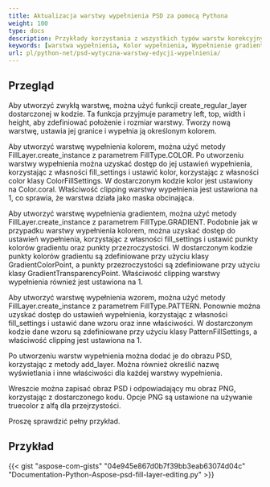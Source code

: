 ```yaml
---
title: Aktualizacja warstwy wypełnienia PSD za pomocą Pythona
weight: 100
type: docs
description: Przykłady korzystania z wszystkich typów warstw korekcyjnych, w tym koloru wypełnienia, wypełnienia gradientem i wypełnienia wzorem
keywords: [warstwa wypełnienia, Kolor wypełnienia, Wypełnienie gradientem, Wypełnienie wzorem, interfejs API PSD, python, przykład kodu]
url: pl/python-net/psd-wytyczna-warstwy-edycji-wypelnienia/
---
```


## **Przegląd**

Aby utworzyć zwykłą warstwę, można użyć funkcji create_regular_layer dostarczonej w kodzie. Ta funkcja przyjmuje parametry left, top, width i height, aby zdefiniować położenie i rozmiar warstwy. Tworzy nową warstwę, ustawia jej granice i wypełnia ją określonym kolorem.

Aby utworzyć warstwę wypełnienia kolorem, można użyć metody FillLayer.create_instance z parametrem FillType.COLOR. Po utworzeniu warstwy wypełnienia można uzyskać dostęp do jej ustawień wypełnienia, korzystając z własności fill_settings i ustawić kolor, korzystając z własności color klasy ColorFillSettings. W dostarczonym kodzie kolor jest ustawiony na Color.coral. Właściwość clipping warstwy wypełnienia jest ustawiona na 1, co sprawia, że warstwa działa jako maska obcinająca.

Aby utworzyć warstwę wypełnienia gradientem, można użyć metody FillLayer.create_instance z parametrem FillType.GRADIENT. Podobnie jak w przypadku warstwy wypełnienia kolorem, można uzyskać dostęp do ustawień wypełnienia, korzystając z własności fill_settings i ustawić punkty kolorów gradientu oraz punkty przezroczystości. W dostarczonym kodzie punkty kolorów gradientu są zdefiniowane przy użyciu klasy GradientColorPoint, a punkty przezroczystości są zdefiniowane przy użyciu klasy GradientTransparencyPoint. Właściwość clipping warstwy wypełnienia również jest ustawiona na 1.

Aby utworzyć warstwę wypełnienia wzorem, można użyć metody FillLayer.create_instance z parametrem FillType.PATTERN. Ponownie można uzyskać dostęp do ustawień wypełnienia, korzystając z własności fill_settings i ustawić dane wzoru oraz inne właściwości. W dostarczonym kodzie dane wzoru są zdefiniowane przy użyciu klasy PatternFillSettings, a właściwość clipping jest ustawiona na 1.

Po utworzeniu warstw wypełnienia można dodać je do obrazu PSD, korzystając z metody add_layer. Można również określić nazwę wyświetlania i inne właściwości dla każdej warstwy wypełnienia.

Wreszcie można zapisać obraz PSD i odpowiadający mu obraz PNG, korzystając z dostarczonego kodu. Opcje PNG są ustawione na używanie truecolor z alfą dla przejrzystości.

Proszę sprawdzić pełny przykład.

## **Przykład**
{{< gist "aspose-com-gists" "04e945e867d0b7f39bb3eab63074d04c" "Documentation-Python-Aspose-psd-fill-layer-editing.py" >}}
